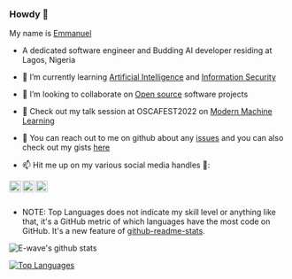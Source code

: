 ### Howdy 👋

<!--
**E-wave112/E-wave112** is a ✨ _special_ ✨ repository because its `README.md` (this file) appears on your GitHub profile.

Here are some ideas to get you started:

- 🔭 I’m currently working on ...
- 🌱 I’m currently learning ...
- 👯 I’m looking to collaborate on ...
- 🤔 I’m looking for help with ...
- 💬 Ask me about ...
- 📫 How to reach me: ...
- 😄 Pronouns: ...
- ⚡ Fun fact: ...
-->


My name is [Emmanuel](https://esportfolio.netlify.app/) 

- A dedicated software engineer and Budding AI developer residing at Lagos, Nigeria

- 🌱 I’m currently learning [Artificial Intelligence](https://en.wikipedia.org/wiki/Artificial_intelligence) and [Information Security](https://en.wikipedia.org/wiki/Information_security)

- 👯 I’m looking to collaborate on [Open source](https://en.wikipedia.org/wiki/Open_source) software projects
- 🧠 Check out my talk session at OSCAFEST2022 on [Modern Machine Learning](https://docs.google.com/presentation/d/1zG_ROUvEgdH7_nWLXxQWyTxwmyK7haG8ozyIkHPKENI/edit?usp=drivesdk)

- 💬 You can reach out to me on github about any [issues](https://github.com/E-wave112/E-wave112/issues) and you can also check out my gists [here](https://gist.github.com/mine)

-  📫 Hit me up on my various social media handles 🔭:
<!--
[LinkedIn](https://www.linkedin.com/in/osagie-iyayi-a277b21ab/) https://image.flaticon.com/icons/png/128/174/174857.png
-->
<a href="https://www.linkedin.com/in/osagie-iyayi-a277b21ab/">
  <img align="left" alt="My LinkedIn profile" width="21px" src="https://cdn-icons-png.flaticon.com/512/174/174857.png" />
</a>

<a href="https://twitter.com/Ewave07">
  <img align="left" alt="My Twitter Account" width="21px" src="https://raw.githubusercontent.com/anuraghazra/anuraghazra/master/assets/twitter.svg" />
</a>
<a href="https://wa.me/2347081927814">
  <img align="left" alt="My contact" width="21px" src="https://upload.wikimedia.org/wikipedia/commons/5/5e/WhatsApp_icon.png" />
</a>

<br/>
<br/>

 * NOTE: Top Languages does not indicate my skill level or anything like that, it's a GitHub metric of which languages have the most code on GitHub. It's a new feature of [github-readme-stats](https://github.com/E-wave112/github-readme-stats).


<img align="center" src="https://github-readme-stats.vercel.app/api?username=E-wave112&show_icons=true&include_all_commits=true&theme=radical&title_color=FFC73E" alt="E-wave's github stats" />

[![Top Languages](https://github-readme-stats.vercel.app/api/top-langs/?username=E-wave112&theme=radical&title_color=FFC73E)](https://github.com/E-wave112/github-readme-stats)
